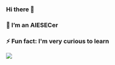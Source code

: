 ### Hi there 👋
### 🔭 I’m an AIESECer
### ⚡ Fun fact: I'm very curious to learn

![](https://media.giphy.com/media/fAnzw6YK33jMwzp5wp/giphy.gif)

<!--
**devindi-177/devindi-177** is a ✨ _special_ ✨ repository because its `README.md` (this file) appears on your GitHub profile.

Here are some ideas to get you started:

- 🔭 I’m currently working on ...
- 🌱 I’m currently learning ...
- 👯 I’m looking to collaborate on ...
- 🤔 I’m looking for help with ...
- 💬 Ask me about ...
- 📫 How to reach me: ...
- 😄 Pronouns: ...
- ⚡ Fun fact: ...
-->
